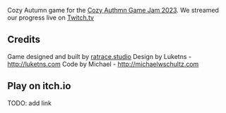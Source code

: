 Cozy Autumn game for the [Cozy Authmn Game Jam 2023](https://itch.io/jam/cozy-autumn-game-jam-2023). We streamed our progress live on [Twitch.tv](https://twitch.tv/tokorokogame)
## Credits
Game designed and built by [ratrace.studio](https://ratrace.studio)
Design by Luketns - http://luketns.com
Code by Michael - http://michaelwschultz.com

## Play on itch.io
TODO: add link
